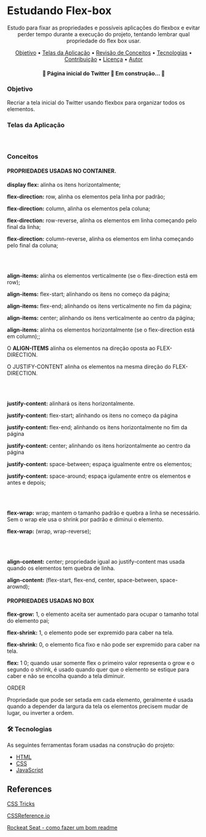 # Estudando Flex-box

<p align="center">Estudo para fixar as propriedades e possíveis aplicações do flexbox e evitar perder tempo durante a execução do projeto, tentando lembrar qual propriedade do flex box usar.</p>

<p align="center">
 <a href="#objetivo">Objetivo</a> •
 <a href="#telas-da-aplicacao">Telas da Aplicação</a> •
 <a href="#conceitos">Revisão de Conceitos</a> •
 <a href="#tecnologias">Tecnologias</a> •
 <a href="#contribuicao">Contribuição</a> •
 <a href="#licenc-a">Licença</a> •
 <a href="#autor">Autor</a>
</p>

<h4 align="center">
	🚧  Página inicial do Twitter 🚀 Em construção...  🚧
</h4>

### Objetivo
<p>Recriar a tela inicial do Twitter usando flexbox para organizar todos os elementos.</p>

### Telas da Aplicação

<h1 align="center">
  <img alt="" title="#" src="./assets/home.png" />
</h1>

### Conceitos

#### PROPRIEDADES USADAS NO CONTAINER.
  <p><b>display flex:</b> alinha os itens horizontalmente;</p>
  <p><b>flex-direction:</b> row, alinha os elementos pela linha por padrão;</p>
  <p><b>flex-direction:</b> column, alinha os elementos pela coluna;</p>
  <p><b>flex-direction:</b> row-reverse, alinha os elementos em linha começando pelo final da linha;</p>
  <p><b>flex-direction:</b> column-reverse, alinha os elementos em linha começando pelo final da coluna;</p>
  </br></br>
  <p><b>align-items:</b> alinha os elementos verticalmente (se o flex-direction está em row);</p>
  <p><b>align-items:</b> flex-start; alinhando os itens no começo da página;</p>
  <p><b>align-items:</b> flex-end; alinhando os itens verticalmente  no fim da página;</p>
  <p><b>align-items:</b> center; alinhando os itens verticalmente  ao centro da página;</p>

  <p><b>align-items:</b> alinha os elementos horizontalmente (se o flex-direction está em column);;</p>

  <p>O <b>ALIGN-ITEMS</b> alinha os elementos na direção oposta ao FLEX-DIRECTION.</p>
  <p>O JUSTIFY-CONTENT</b> alinha os elementos na mesma direção do FLEX-DIRECTION.</p>
  </br></br>
  <p><b>justify-content:</b> alinhará os itens horizontalmente.
  <p><b>justify-content:</b> flex-start; alinhando os itens no começo da página</p>
  <p><b>justify-content:</b> flex-end; alinhando os itens horizontalmente no fim da página</p>
  <p><b>justify-content:</b> center; alinhando os itens horizontalmente ao centro da página</p>
  <p><b>justify-content:</b> space-between; espaça igualmente entre os elementos;</p>
  <p><b>justify-content:</b> space-around; espaça igulamente entre os elementos e antes e depois;</p>
  </br></br>
  <p><b>flex-wrap:</b> wrap; mantem o tamanho padrão e quebra a linha se necessário. Sem o wrap ele usa o shrink por padrão e diminui o elemento.</p>
  <p><b>flex-wrap:</b> (wrap, wrap-reverse);</p>
  </br></br>
  <p><b>align-content:</b> center; propriedade igual ao justify-content mas usada quando os elementos tem quebra de linha.</p>
  <p><b>align-content:</b> (flex-start, flex-end, center, space-between, space-arownd);</p>

#### PROPRIEDADES USADAS NO BOX
  <p><b>flex-grow:</b> 1, o elemento aceita ser aumentado para ocupar o tamanho total do elemento pai;</p>
  <p><b>flex-shrink:</b> 1, o elemento pode ser expremido para caber na tela.</p>
  <p><b>flex-shrink:</b> 0, o elemento fica fixo e não pode ser expremido para caber na tela.</p>

  <p><b>flex:</b> 1 0; quando usar somente flex o primeiro valor representa o grow e o segundo o shrink,
  é usado quando quer que o elemento se estique para caber e não se encolha quando a tela diminuir.</p>
<p>ORDER</p>
  <p>Propriedade que pode ser setada em cada elemento, geralmente é usada quando a depender da largura da tela os elementos precisem mudar de lugar, ou inverter a ordem.</p>

### 🛠 Tecnologias

As seguintes ferramentas foram usadas na construção do projeto:

- [HTML](https://expo.io/)
- [CSS](https://nodejs.org/en/)
- [JavaScript](https://pt-br.reactjs.org/)

## References
<p><a href="https://css-tricks.com/snippets/css/a-guide-to-flexbox/">CSS Tricks<a></p>
<p><a href="https://cssreference.io/flexbox/">CSSReference.io<a></p>
<p><a href="https://blog.rocketseat.com.br/como-fazer-um-bom-readme/">Rockeat Seat - como fazer um bom readme</a></p>
